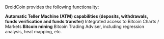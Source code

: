 DroidCoin provides the following functionality:

**Automatic Teller Machine (ATM) capabilities (deposits, withdrawals, funds verification and funds transfer)** Integrated access to Bitcoin Charts / Markets
**Bitcoin mining** Bitcoin Trading Adviser, including regression analysis, heat mapping, etc.
